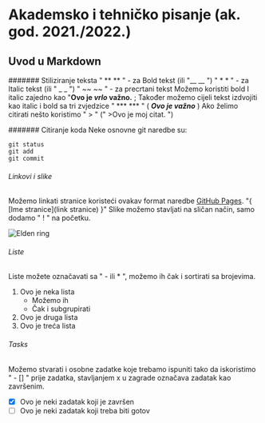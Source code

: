 # Akademsko i tehničko pisanje (ak. god. 2021./2022.)


## Uvod u Markdown

####### Stiliziranje teksta
" ** ** " - za Bold tekst (ili "__ __ ")
" * * " - za Italic tekst (ili " _ _ ")
" ~~ ~~ " - za precrtani tekst
Možemo koristiti bold I italic zajedno kao "**Ovo je _vrlo_ važno.** ;
Također možemo cijeli tekst izdvojiti kao italic i bold sa tri zvjedzice " *** *** " ( ***Ovo je važno*** )
Ako želimo citirati nešto koristimo " > " (" >Ovo je moj citat. ")

####### Citiranje koda
Neke osnovne git naredbe su:

```
git status
git add
git commit
```

###### Linkovi i slike
Možemo linkati stranice koristeći ovakav format naredbe [GitHub Pages](https://pages.github.com/). "{ [Ime stranice](link stranice) }"
Slike možemo stavljati na sličan način, samo dodamo " ! " na početku.

![Elden ring](https://image.api.playstation.com/vulcan/ap/rnd/202108/0410/0Jz6uJLxOK7JOMMfcfHFBi1D.png) 

###### Liste
Liste možete označavati sa " - ili * ", možemo ih čak i sortirati sa brojevima.
1. Ovo je neka lista
   - Možemo ih
    - Čak i subgrupirati 
3. Ovo je druga lista
4. Ovo je treća lista

###### Tasks
Možemo stvarati i osobne zadatke koje trebamo ispuniti tako da iskoristimo " - [] " prije zadatka, stavljanjem x u zagrade označava zadatak kao završenim.
- [x] Ovo je neki zadatak koji je završen
- [ ] Ovo je neki zadatak koji treba biti gotov
